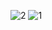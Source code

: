 ![2](https://user-images.githubusercontent.com/55706752/120185345-95dd5b80-c201-11eb-9788-d253f8322a76.PNG)
![1](https://user-images.githubusercontent.com/55706752/120185349-970e8880-c201-11eb-9cd5-8c1ec76588da.PNG)

